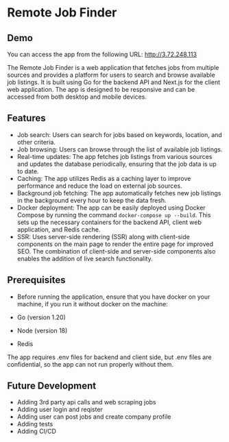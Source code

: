 # Remote Job Finder

## Demo
You can access the app from the following URL: http://3.72.248.113

The Remote Job Finder is a web application that fetches jobs from multiple sources and provides a platform for users to search and browse available job listings. It is built using Go for the backend API and Next.js for the client web application. The app is designed to be responsive and can be accessed from both desktop and mobile devices.

## Features
- Job search: Users can search for jobs based on keywords, location, and other criteria.
- Job browsing: Users can browse through the list of available job listings.
- Real-time updates: The app fetches job listings from various sources and updates the database periodically, ensuring that the job data is up to date.
- Caching: The app utilizes Redis as a caching layer to improve performance and reduce the load on external job sources.
- Background job fetching: The app automatically fetches new job listings in the background every hour to keep the data fresh.
- Docker deployment: The app can be easily deployed using Docker Compose by running the command ```docker-compose up --build```. This sets up the necessary containers for the backend API, client web application, and Redis cache.
- SSR: Uses server-side rendering (SSR) along with client-side components on the main page to render the entire page for improved SEO. The combination of client-side and server-side components also enables the addition of live search functionality.

## Prerequisites
- Before running the application, ensure that you have docker on your machine, if you run it without docker on the machine:

- Go (version 1.20)
- Node (version 18)
- Redis

The app requires .env files for backend and client side, but .env files are confidential, so the app can not run properly without them.

## Future Development
- Adding 3rd party api calls and web scraping jobs
- Adding user login and reqister
- Adding user can post jobs and create company profile
- Adding tests
- Adding CI/CD
